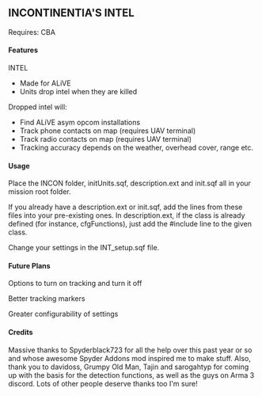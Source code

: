 ## INCONTINENTIA'S INTEL

Requires: CBA


#### Features

INTEL

* Made for ALiVE
* Units drop intel when they are killed

Dropped intel will: 
* Find ALiVE asym opcom installations
* Track phone contacts on map (requires UAV terminal)
* Track radio contacts on map (requires UAV terminal)
* Tracking accuracy depends on the weather, overhead cover, range etc.


#### Usage

Place the INCON folder, initUnits.sqf, description.ext and init.sqf all in your mission root folder. 

If you already have a description.ext or init.sqf, add the lines from these files into your pre-existing ones. In description.ext, if the class is already defined (for instance, cfgFunctions), just add the #include line to the given class. 

Change your settings in the INT_setup.sqf file.


#### Future Plans

Options to turn on tracking and turn it off

Better tracking markers

Greater configurability of settings


#### Credits

Massive thanks to Spyderblack723 for all the help over this past year or so and whose awesome Spyder Addons mod inspired me to make stuff.
Also, thank you to davidoss, Grumpy Old Man, Tajin and sarogahtyp for coming up with the basis for the detection functions, as well as the guys on Arma 3 discord.
Lots of other people deserve thanks too I'm sure!
